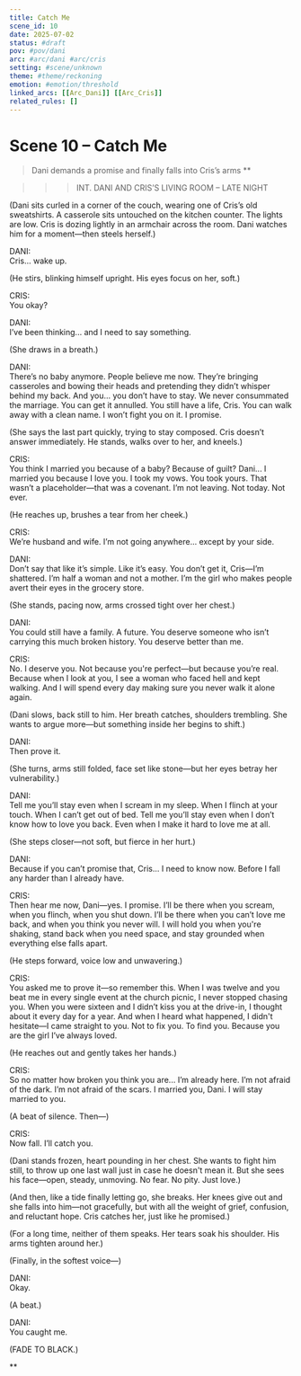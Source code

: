 ```yaml
---
title: Catch Me
scene_id: 10
date: 2025-07-02
status: #draft
pov: #pov/dani
arc: #arc/dani #arc/cris
setting: #scene/unknown
theme: #theme/reckoning
emotion: #emotion/threshold
linked_arcs: [[Arc_Dani]] [[Arc_Cris]]
related_rules: []
---
```


# Scene 10 – Catch Me

> Dani demands a promise and finally falls into Cris’s arms
**

>>>INT. DANI AND CRIS’S LIVING ROOM – LATE NIGHT

(Dani sits curled in a corner of the couch, wearing one of Cris’s old sweatshirts. A casserole sits untouched on the kitchen counter. The lights are low. Cris is dozing lightly in an armchair across the room. Dani watches him for a moment—then steels herself.)

DANI:  
Cris... wake up.

(He stirs, blinking himself upright. His eyes focus on her, soft.)

CRIS:  
You okay?

DANI:  
I’ve been thinking... and I need to say something.

(She draws in a breath.)

DANI:  
There’s no baby anymore. People believe me now. They’re bringing casseroles and bowing their heads and pretending they didn’t whisper behind my back. And you... you don’t have to stay. We never consummated the marriage. You can get it annulled. You still have a life, Cris. You can walk away with a clean name. I won’t fight you on it. I promise.

(She says the last part quickly, trying to stay composed. Cris doesn’t answer immediately. He stands, walks over to her, and kneels.)

CRIS:  
You think I married you because of a baby? Because of guilt? Dani... I married you because I love you. I took my vows. You took yours. That wasn’t a placeholder—that was a covenant. I’m not leaving. Not today. Not ever.

(He reaches up, brushes a tear from her cheek.)

CRIS:  
We’re husband and wife. I’m not going anywhere... except by your side.

DANI:  
Don’t say that like it’s simple. Like it’s easy. You don’t get it, Cris—I’m shattered. I’m half a woman and not a mother. I’m the girl who makes people avert their eyes in the grocery store.

(She stands, pacing now, arms crossed tight over her chest.)

DANI:  
You could still have a family. A future. You deserve someone who isn’t carrying this much broken history. You deserve better than me.

CRIS:  
No. I deserve you. Not because you're perfect—but because you’re real. Because when I look at you, I see a woman who faced hell and kept walking. And I will spend every day making sure you never walk it alone again.

(Dani slows, back still to him. Her breath catches, shoulders trembling. She wants to argue more—but something inside her begins to shift.)

DANI:  
Then prove it.

(She turns, arms still folded, face set like stone—but her eyes betray her vulnerability.)

DANI:  
Tell me you’ll stay even when I scream in my sleep. When I flinch at your touch. When I can’t get out of bed. Tell me you’ll stay even when I don’t know how to love you back. Even when I make it hard to love me at all.

(She steps closer—not soft, but fierce in her hurt.)

DANI:  
Because if you can’t promise that, Cris... I need to know now. Before I fall any harder than I already have.

CRIS:  
Then hear me now, Dani—yes. I promise. I’ll be there when you scream, when you flinch, when you shut down. I’ll be there when you can’t love me back, and when you think you never will. I will hold you when you're shaking, stand back when you need space, and stay grounded when everything else falls apart.

(He steps forward, voice low and unwavering.)

CRIS:  
You asked me to prove it—so remember this. When I was twelve and you beat me in every single event at the church picnic, I never stopped chasing you. When you were sixteen and I didn’t kiss you at the drive-in, I thought about it every day for a year. And when I heard what happened, I didn't hesitate—I came straight to you. Not to fix you. To find you. Because you are the girl I’ve always loved.

(He reaches out and gently takes her hands.)

CRIS:  
So no matter how broken you think you are... I’m already here. I’m not afraid of the dark. I’m not afraid of the scars. I married you, Dani. I will stay married to you.

(A beat of silence. Then—)

CRIS:  
Now fall. I’ll catch you.

(Dani stands frozen, heart pounding in her chest. She wants to fight him still, to throw up one last wall just in case he doesn't mean it. But she sees his face—open, steady, unmoving. No fear. No pity. Just love.)

(And then, like a tide finally letting go, she breaks. Her knees give out and she falls into him—not gracefully, but with all the weight of grief, confusion, and reluctant hope. Cris catches her, just like he promised.)

(For a long time, neither of them speaks. Her tears soak his shoulder. His arms tighten around her.)

(Finally, in the softest voice—)

DANI:  
Okay.

(A beat.)

DANI:  
You caught me.

(FADE TO BLACK.)

**